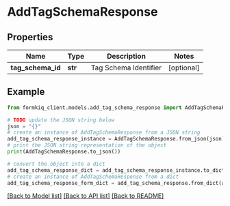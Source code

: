 # AddTagSchemaResponse


## Properties

Name | Type | Description | Notes
------------ | ------------- | ------------- | -------------
**tag_schema_id** | **str** | Tag Schema Identifier | [optional] 

## Example

```python
from formkiq_client.models.add_tag_schema_response import AddTagSchemaResponse

# TODO update the JSON string below
json = "{}"
# create an instance of AddTagSchemaResponse from a JSON string
add_tag_schema_response_instance = AddTagSchemaResponse.from_json(json)
# print the JSON string representation of the object
print(AddTagSchemaResponse.to_json())

# convert the object into a dict
add_tag_schema_response_dict = add_tag_schema_response_instance.to_dict()
# create an instance of AddTagSchemaResponse from a dict
add_tag_schema_response_form_dict = add_tag_schema_response.from_dict(add_tag_schema_response_dict)
```
[[Back to Model list]](../README.md#documentation-for-models) [[Back to API list]](../README.md#documentation-for-api-endpoints) [[Back to README]](../README.md)


